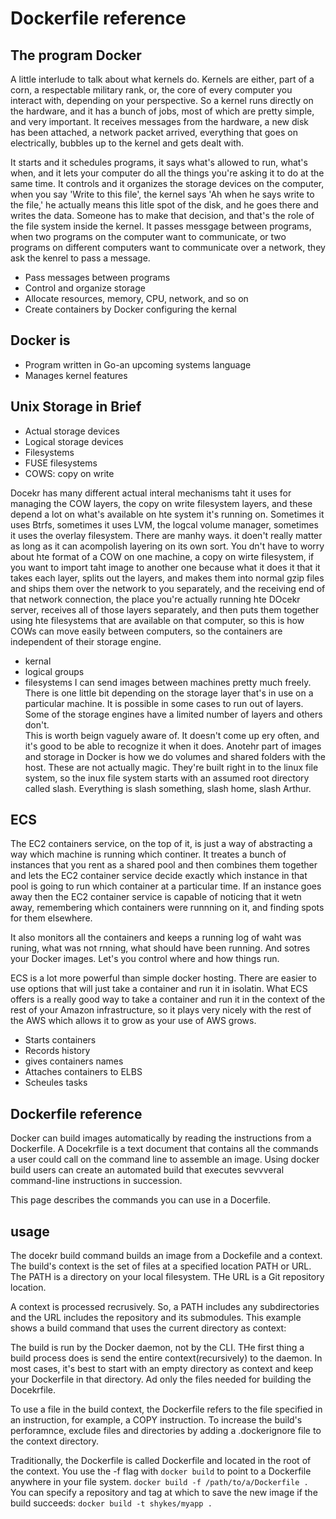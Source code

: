 # Dockerfile reference

## The program Docker
A little interlude to talk about what kernels do. Kernels are either, part of a corn, a respectable military rank, or, the core of every computer you interact with, depending on your perspective. So a kernel runs directly on the hardware, and it has a bunch of jobs, most of which are pretty simple, and very important. It receives messages from the hardware, a new disk has been attached, a network packet arrived, everything that goes on electrically, bubbles up to the kernel and gets dealt with.

It starts and it schedules programs, it says what's allowed to run, what's when, and it lets your computer do all the things you're asking it to do at the same time. It controls and it organizes the storage devices on the computer, when you say 'Write to this file', the kernel says 'Ah when he says write to the file,' he actually means this litle spot of the disk, and he goes there and writes the data. Someone has to make that decision, and that's the role of the file system inside the kernel. It passes messgage between programs, when two programs on the computer want to communicate, or two programs on different computers want to communicate over a network, they ask the kenrel to pass a message.
- Pass messages between programs
- Control and organize storage
- Allocate resources, memory, CPU, network, and so on
- Create containers by Docker configuring the kernal

## Docker is
- Program written in Go-an upcoming systems language
- Manages kernel features

## Unix Storage in Brief
- Actual storage devices
- Logical storage devices
- Filesystems
- FUSE filesystems
- COWS: copy on write

Docekr has many different actual interal mechanisms taht it uses for managing the COW layers, the copy on write filesystem layers, and these depend a lot on what's available on hte system it's running on. Sometimes it uses Btrfs, sometimes it uses LVM, the logcal volume manager, sometimes it uses the overlay filesystem. There are manhy ways. it doen't really matter as long as it can acompolish layering on its own sort. You dn't have to worry about hte format of a COW on one machine, a copy on wirte filesystem, if you want to import taht image to another one because what it does it that it takes each layer, splits out the layers, and makes them into normal gzip files and ships them over the network to you separately, and the receiving end of that network connection, the place you're actually running hte DOcekr server, receives all of those layers separately, and then puts them together using hte filesystems that are available on that computer, so this is how COWs can move easily between computers, so the containers are independent of their storage engine.
- kernal
- logical groups
- filesystems
I can send images between machines pretty much freely. There is one little bit depending on the storage layer that's in use on a particular machine. It is possible in some cases to run out of layers. Some of the storage engines have a limited number of layers and others don't.  
This is worth beign vaguely aware of. It doesn't come up ery often, and it's good to be able to recognize it when it does. Anotehr part of images and storage in Docker is how we do volumes and shared folders with the host. These are not actually magic. They're built right in to the linux file system, so the inux file system starts with an assumed root directory called slash. Everything is slash something, slash home, slash Arthur.
## ECS
The EC2 containers service, on the top of it, is just a way of abstracting a way which machine is running which continer. It treates a bunch of instances that you rent as a shared pool and then combines them together and lets the EC2 container service decide exactly which instance in that pool is going to run which container at a particular time. If an instance goes away then the EC2 container service is capable of noticing that it wetn away, remembering which containers were runnning on it, and finding spots for them elsewhere.

It also monitors all the containers and keeps a running log of waht was runing, what was not rnning, what should have been running. And sotres your Docker images. Let's you control where and how things run.

ECS is a lot more powerful than simple docker hosting. There are easier to use options that will just take a container and run it in isolatin. What ECS offers is a really good way to take a container and run it in the context of the rest of your Amazon infrastructure, so it plays very nicely with the rest of the AWS which allows it to grow as your use of AWS grows.

- Starts containers
- Records history
- gives containers names
- Attaches containers to ELBS
- Scheules tasks

## Dockerfile reference
Docker can build images automatically by reading the instructions from a Dockerfile. A Docekrfile is a text document that contains all the commands a user could call on the command line to assemble an image. Using docker build users can create an automated build that executes sevvveral command-line instructions in succession.

This page describes the commands you can use in a Docerfile.

## usage
The docekr build command builds an image from a Dockefile and a context. The build's context is the set of files at a specified location PATH or URL. The PATH is a directory on your local filesystem. THe URL is a Git repository location.

A context is processed recrusively. So, a PATH includes any subdirectories and the URL includes the repository and its submodules. This example shows a build command that uses the current directory as context:

The build is run by the Docker daemon, not by the CLI. THe first thing a build process does is send the entire context(recursively) to the daemon. In most cases, it's best to start with an empty directory as context and keep your Dockerfile in that directory. Ad only the files needed for building the Docekrfile.

To use a file in the build context, the Dockerfile refers to the file specified in an instruction, for example, a COPY instruction. To increase the build's perforamnce, exclude files and directories by adding a .dockerignore file to the context directory.


Traditionally, the Dockerfile is called Dockerfile and located in the root of the context. You use the -f flag with `docker build` to point to a Dockerfile anywhere in your file system.
`docker build -f /path/to/a/Dockerfile .`
You can specify a repository and tag at which to save the new image if the build succeeds:
`docker build -t shykes/myapp .`
